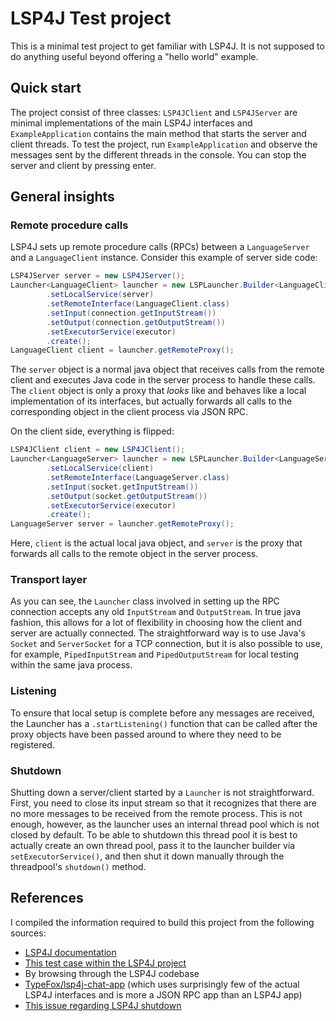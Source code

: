 # LSP4J Test project

This is a minimal test project to get familiar with LSP4J.
It is not supposed to do anything useful beyond offering a "hello world" example.

## Quick start

The project consist of three classes: `LSP4JClient` and `LSP4JServer` are minimal implementations of the main LSP4J interfaces and `ExampleApplication` contains the main method that starts the server and client threads.
To test the project, run `ExampleApplication` and observe the messages sent by the different threads in the console.
You can stop the server and client by pressing enter.

## General insights

### Remote procedure calls

LSP4J sets up remote procedure calls (RPCs) between a `LanguageServer` and a `LanguageClient` instance.
Consider this example of server side code:

```java
LSP4JServer server = new LSP4JServer();
Launcher<LanguageClient> launcher = new LSPLauncher.Builder<LanguageClient>()
        .setLocalService(server)
        .setRemoteInterface(LanguageClient.class)
        .setInput(connection.getInputStream())
        .setOutput(connection.getOutputStream())
        .setExecutorService(executor)
        .create();
LanguageClient client = launcher.getRemoteProxy();
```

The `server` object is a normal java object that receives calls from the remote client and executes Java code in the server process to handle these calls.
The `client` object is only a proxy that *looks* like and behaves like a local implementation of its interfaces, but actually forwards all calls to the corresponding object in the client process via JSON RPC.

On the client side, everything is flipped:

```java
LSP4JClient client = new LSP4JClient();
Launcher<LanguageServer> launcher = new LSPLauncher.Builder<LanguageServer>()
        .setLocalService(client)
        .setRemoteInterface(LanguageServer.class)
        .setInput(socket.getInputStream())
        .setOutput(socket.getOutputStream())
        .setExecutorService(executor)
        .create();
LanguageServer server = launcher.getRemoteProxy();
```

Here, `client` is the actual local java object, and `server` is the proxy that forwards all calls to the remote object in the server process.

### Transport layer

As you can see, the `Launcher` class involved in setting up the RPC connection accepts any old `InputStream` and `OutputStream`.
In true java fashion, this allows for a lot of flexibility in choosing how the client and server are actually connected.
The straightforward way is to use Java's `Socket` and `ServerSocket` for a TCP connection, but it is also possible to use, for example, `PipedInputStream` and `PipedOutputStream` for local testing within the same java process.

### Listening

To ensure that local setup is complete before any messages are received, the Launcher has a `.startListening()` function that can be called after the proxy objects have been passed around to where they need to be registered.

### Shutdown

Shutting down a server/client started by a `Launcher` is not straightforward.
First, you need to close its input stream so that it recognizes that there are no more messages to be received from the remote process.
This is not enough, however, as the launcher uses an internal thread pool which is not closed by default.
To be able to shutdown this thread pool it is best to actually create an own thread pool, pass it to the launcher builder via `setExecutorService()`, and then shut it down manually through the threadpool's `shutdown()` method.

## References

I compiled the information required to build this project from the following sources:

* [LSP4J documentation](https://github.com/eclipse/lsp4j/blob/master/documentation/README.md)
* [This test case within the LSP4J project](https://github.com/eclipse/lsp4j/blob/master/org.eclipse.lsp4j/src/test/java/org/eclipse/lsp4j/test/LSPEndpointTest.xtend)
* By browsing through the LSP4J codebase
* [TypeFox/lsp4j-chat-app](https://github.com/TypeFox/lsp4j-chat-app) (which uses surprisingly few of the actual LSP4J interfaces and is more a JSON RPC app than an LSP4J app)
* [This issue regarding LSP4J shutdown](https://github.com/eclipse/lsp4j/issues/358)
